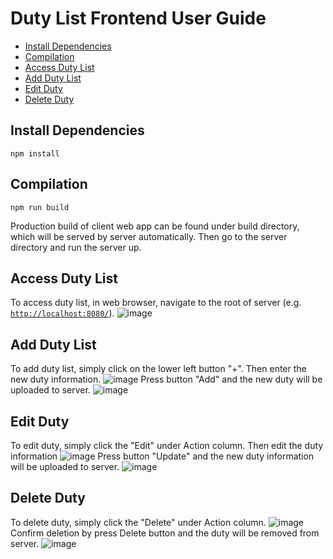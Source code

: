 # Duty List Frontend User Guide
- [Install Dependencies](#install-dependencies)
- [Compilation](#compilation)
- [Access Duty List](#access-duty-list)
- [Add Duty List](#add-duty-list)
- [Edit Duty](#edit-duty)
- [Delete Duty](#delete-duty)

## Install Dependencies
```
npm install
```

## Compilation
```
npm run build
```
Production build of client web app can be found under build directory, which will be served by server automatically.
Then go to the server directory and run the server up.

## Access Duty List
To access duty list, in web browser, navigate to the root of server (e.g. [`http://localhost:8080/`](http://localhost:8080/)).
![image](https://github.com/kkhung0829/dutylist/assets/22828883/c5df0b2e-3fe2-4e74-b6f4-4dcfe805cbce)

## Add Duty List
To add duty list, simply click on the lower left button "+". Then enter the new duty information.
![image](https://github.com/kkhung0829/dutylist/assets/22828883/5835abdf-f427-4894-acec-693de7c44677)
Press button "Add" and the new duty will be uploaded to server.
![image](https://github.com/kkhung0829/dutylist/assets/22828883/1537bba3-badb-46c2-895c-ea01e68a9f99)

## Edit Duty
To edit duty, simply click the "Edit" under Action column. Then edit the duty information
![image](https://github.com/kkhung0829/dutylist/assets/22828883/a657ec76-7350-4be0-a9dd-99fb5c503fd6)
Press button "Update" and the new duty information will be uploaded to server.
![image](https://github.com/kkhung0829/dutylist/assets/22828883/8e2424b3-8529-4de2-9746-6f027c7eab42)

## Delete Duty
To delete duty, simply click the "Delete" under Action column.
![image](https://github.com/kkhung0829/dutylist/assets/22828883/6b6fce9f-0162-4f1e-a412-6699435a9681)
Confirm deletion by press Delete button and the duty will be removed from server.
![image](https://github.com/kkhung0829/dutylist/assets/22828883/42bc5469-764d-4ee5-af17-073d8f77f806)
